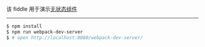该 fiddle 用于演示[无状态组件](https://facebook.github.io/react/docs/displaying-data.html)

---

```sh
$ npm install
$ npm run webpack-dev-server
$ # open http://localhost:8080/webpack-dev-server/
```
